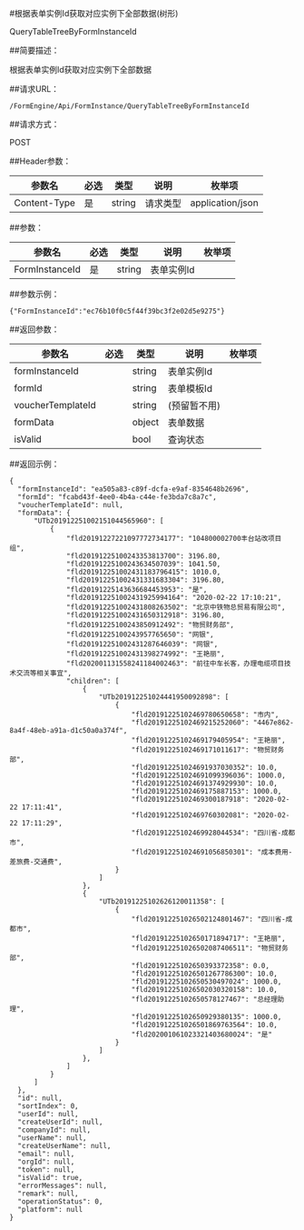 #根据表单实例Id获取对应实例下全部数据(树形)

QueryTableTreeByFormInstanceId

##简要描述：

根据表单实例Id获取对应实例下全部数据

##请求URL：

    /FormEngine/Api/FormInstance/QueryTableTreeByFormInstanceId

##请求方式：

POST

##Header参数：

  参数名 | 必选  | 类型  | 说明  | 枚举项  
 ------------ | ------------ | ------------ | ------------ | ------------ 
 Content-Type  |  是 | string  |  请求类型 | application/json  

##参数：

  参数名 | 必选  | 类型  | 说明  | 枚举项  
 ------------ | ------------ | ------------ | ------------ | ------------ 
 FormInstanceId  | 是  | string  | 表单实例Id  |   

##参数示例：

    {"FormInstanceId":"ec76b10f0c5f44f39bc3f2e02d5e9275"}

##返回参数：

  参数名 | 必选  | 类型  | 说明  | 枚举项  
 ------------ | ------------ | ------------ | ------------ | ------------ 
formInstanceId||string|表单实例Id|
formId||string|表单模板Id|
voucherTemplateId||string|(预留暂不用)|
formData||object|表单数据|
isValid||bool|查询状态|

##返回示例：

    {
      "formInstanceId": "ea505a83-c89f-dcfa-e9af-8354648b2696",
      "formId": "fcabd43f-4ee0-4b4a-c44e-fe3bda7c8a7c",
      "voucherTemplateId": null,
      "formData": {
          "UTb201912251002151044565960": [
              {
                  "fld20191227221097772734177": "104800002700丰台站改项目组",
                  "fld20191225100243353813700": 3196.80,
                  "fld20191225100243634507039": 1041.50,
                  "fld201912251002431183796415": 1010.0,
                  "fld201912251002431331683304": 3196.80,
                  "fld20191225143636684453953": "是",
                  "fld201912251002431925994164": "2020-02-22 17:10:21",
                  "fld201912251002431808263502": "北京中铁物总贸易有限公司",
                  "fld201912251002431650312918": 3196.80,
                  "fld20191225100243850912492": "物贸财务部",
                  "fld20191225100243957765650": "网银",
                  "fld201912251002431287646039": "网银",
                  "fld201912251002431398274992": "王艳丽",
                  "fld202001131558241184002463": "前往中车长客，办理电缆项目技术交流等相关事宜",
                  "children": [
                      {
                          "UTb201912251024441950092898": [
                              {
                                  "fld20191225102469780650658": "市内",
                                  "fld20191225102469215252060": "4467e862-8a4f-48eb-a91a-d1c50a0a374f",
                                  "fld20191225102469179405954": "王艳丽",
                                  "fld20191225102469171011617": "物贸财务部",
                                  "fld201912251024691937030352": 10.0,
                                  "fld201912251024691099396036": 1000.0,
                                  "fld201912251024691374929930": 10.0,
                                  "fld20191225102469175887153": 1000.0,
                                  "fld20191225102469300187918": "2020-02-22 17:11:41",
                                  "fld20191225102469760302081": "2020-02-22 17:11:29",
                                  "fld20191225102469928044534": "四川省-成都市",
                                  "fld201912251024691056850301": "成本费用-差旅费-交通费",
                              }
                          ]
                      },
                      {
                          "UTb20191225102626120011358": [
                              {
                                  "fld201912251026502124801467": "四川省-成都市",
                                  "fld20191225102650171894717": "王艳丽",
                                  "fld201912251026502087406511": "物贸财务部",
                                  "fld20191225102650393372358": 0.0,
                                  "fld201912251026501267786300": 10.0,
                                  "fld20191225102650530497024": 1000.0,
                                  "fld201912251026502030320158": 10.0,
                                  "fld20191225102650578127467": "总经理助理",
                                  "fld20191225102650929380135": 1000.0,
                                  "fld201912251026501869763564": 10.0,
                                  "fld202001061023321403680024": "是"
                              }
                          ]
                      },
                  ]
              }
          ]
      },
      "id": null,
      "sortIndex": 0,
      "userId": null,
      "createUserId": null,
      "companyId": null,
      "userName": null,
      "createUserName": null,
      "email": null,
      "orgId": null,
      "token": null,
      "isValid": true,
      "errorMessages": null,
      "remark": null,
      "operationStatus": 0,
      "platform": null
    }

